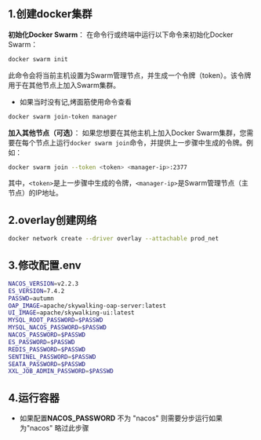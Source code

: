 ## 1.创建docker集群

**初始化Docker Swarm**：
在命令行或终端中运行以下命令来初始化Docker Swarm：

```bash
docker swarm init
```

此命令会将当前主机设置为Swarm管理节点，并生成一个令牌（token）。该令牌用于在其他节点上加入Swarm集群。

- 如果当时没有记,烤面筋使用命令查看

```bash
docker swarm join-token manager
```

**加入其他节点（可选）**：
如果您想要在其他主机上加入Docker Swarm集群，您需要在每个节点上运行`docker swarm join`命令，并提供上一步骤中生成的令牌。例如：

```bash
docker swarm join --token <token> <manager-ip>:2377
```

其中，`<token>`是上一步骤中生成的令牌，`<manager-ip>`是Swarm管理节点（主节点）的IP地址。

## 2.overlay创建网络

```bash
docker network create --driver overlay --attachable prod_net
```
## 3.修改配置.env
```bash
NACOS_VERSION=v2.2.3
ES_VERSION=7.4.2
PASSWD=autumn 
OAP_IMAGE=apache/skywalking-oap-server:latest
UI_IMAGE=apache/skywalking-ui:latest
MYSQL_ROOT_PASSWORD=$PASSWD
MYSQL_NACOS_PASSWORD=$PASSWD
NACOS_PASSWORD=$PASSWD
ES_PASSWORD=$PASSWD
REDIS_PASSWORD=$PASSWD
SENTINEL_PASSWORD=$PASSWD
SEATA_PASSWORD=$PASSWD
XXL_JOB_ADMIN_PASSWORD=$PASSWD
```

## 4.运行容器

- 如果配置**NACOS_PASSWORD** 不为 "nacos" 则需要分步运行如果为"nacos" 略过此步骤

```

```

